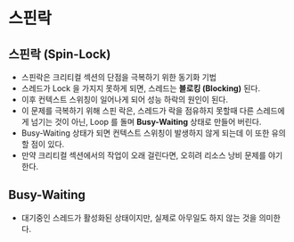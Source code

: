 # 스핀락

## 스핀락 (Spin-Lock)
- 스핀락은 크리티컬 섹션의 단점을 극복하기 위한 동기화 기법
- 스레드가 Lock 을 가지지 못하게 되면, 스레드는 **블로킹 (Blocking)** 된다.
- 이후 컨텍스트 스위칭이 일어나게 되어 성능 하락의 원인이 된다.
- 이 문제를 극복하기 위해 스핀 락은, 스레드가 락을 점유하지 못할때 다른 스레드에게 넘기는 것이 아닌, Loop 를 돌며 **Busy-Waiting** 상태로 만들어 버린다.
- Busy-Waiting 상태가 되면 컨텍스트 스위칭이 발생하지 않게 되는데 이 또한 유의할 점이 있다.
- 만약 크리티컬 섹션에서의 작업이 오래 걸린다면, 오히려 리소스 낭비 문제를 야기한다.

## Busy-Waiting
- 대기중인 스레드가 활성화된 상태이지만, 실제로 아무일도 하지 않는 것을 의미한다.